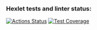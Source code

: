 ### Hexlet tests and linter status:
[![Actions Status](https://github.com/AlekRing/frontend-project-lvl2/workflows/hexlet-check/badge.svg)](https://github.com/AlekRing/frontend-project-lvl2/actions)
[![Test Coverage](https://api.codeclimate.com/v1/badges/${{secrets.CODE_CLIMATE}}/test_coverage)](https://codeclimate.com/github/AlekRing/frontend-project-lvl2/test_coverage)